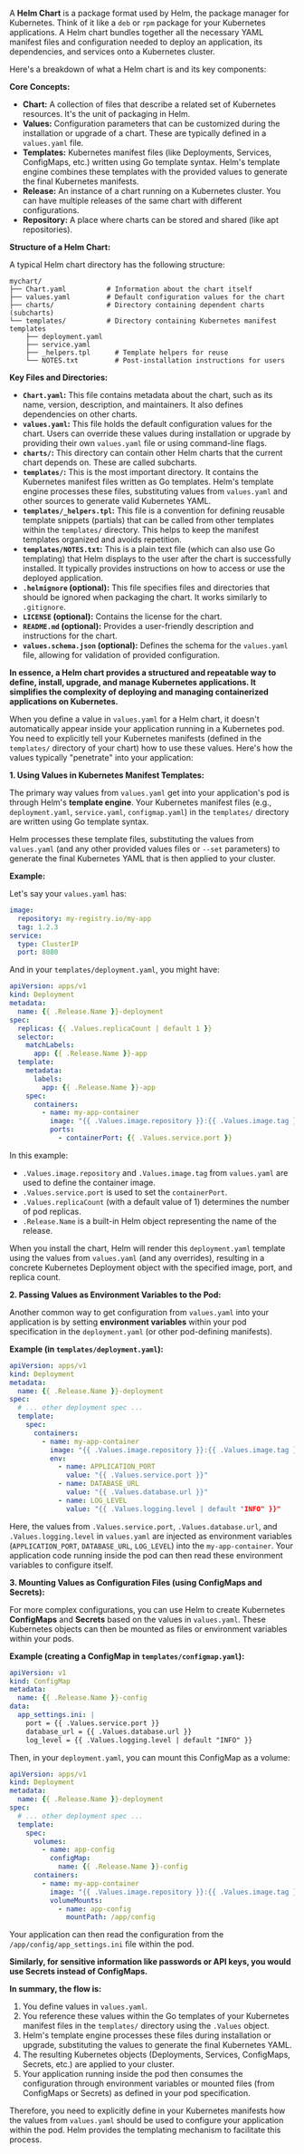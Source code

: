 A **Helm Chart** is a package format used by Helm, the package manager for Kubernetes. Think of it like a `deb` or `rpm` package for your Kubernetes applications. A Helm chart bundles together all the necessary YAML manifest files and configuration needed to deploy an application, its dependencies, and services onto a Kubernetes cluster.

Here's a breakdown of what a Helm chart is and its key components:

**Core Concepts:**

* **Chart:** A collection of files that describe a related set of Kubernetes resources. It's the unit of packaging in Helm.
* **Values:** Configuration parameters that can be customized during the installation or upgrade of a chart. These are typically defined in a `values.yaml` file.
* **Templates:** Kubernetes manifest files (like Deployments, Services, ConfigMaps, etc.) written using Go template syntax. Helm's template engine combines these templates with the provided values to generate the final Kubernetes manifests.
* **Release:** An instance of a chart running on a Kubernetes cluster. You can have multiple releases of the same chart with different configurations.
* **Repository:** A place where charts can be stored and shared (like apt repositories).

**Structure of a Helm Chart:**

A typical Helm chart directory has the following structure:

```
mychart/
├── Chart.yaml          # Information about the chart itself
├── values.yaml         # Default configuration values for the chart
├── charts/             # Directory containing dependent charts (subcharts)
└── templates/          # Directory containing Kubernetes manifest templates
    ├── deployment.yaml
    ├── service.yaml
    ├── _helpers.tpl      # Template helpers for reuse
    └── NOTES.txt         # Post-installation instructions for users
```

**Key Files and Directories:**

* **`Chart.yaml`:** This file contains metadata about the chart, such as its name, version, description, and maintainers. It also defines dependencies on other charts.
* **`values.yaml`:** This file holds the default configuration values for the chart. Users can override these values during installation or upgrade by providing their own `values.yaml` file or using command-line flags.
* **`charts/`:** This directory can contain other Helm charts that the current chart depends on. These are called subcharts.
* **`templates/`:** This is the most important directory. It contains the Kubernetes manifest files written as Go templates. Helm's template engine processes these files, substituting values from `values.yaml` and other sources to generate valid Kubernetes YAML.
* **`templates/_helpers.tpl`:** This file is a convention for defining reusable template snippets (partials) that can be called from other templates within the `templates/` directory. This helps to keep the manifest templates organized and avoids repetition.
* **`templates/NOTES.txt`:** This is a plain text file (which can also use Go templating) that Helm displays to the user after the chart is successfully installed. It typically provides instructions on how to access or use the deployed application.
* **`.helmignore` (optional):** This file specifies files and directories that should be ignored when packaging the chart. It works similarly to `.gitignore`.
* **`LICENSE` (optional):** Contains the license for the chart.
* **`README.md` (optional):** Provides a user-friendly description and instructions for the chart.
* **`values.schema.json` (optional):** Defines the schema for the `values.yaml` file, allowing for validation of provided configuration.

**In essence, a Helm chart provides a structured and repeatable way to define, install, upgrade, and manage Kubernetes applications. It simplifies the complexity of deploying and managing containerized applications on Kubernetes.**

When you define a value in `values.yaml` for a Helm chart, it doesn't automatically appear inside your application running in a Kubernetes pod. You need to explicitly tell your Kubernetes manifests (defined in the `templates/` directory of your chart) how to use these values. Here's how the values typically "penetrate" into your application:

**1. Using Values in Kubernetes Manifest Templates:**

The primary way values from `values.yaml` get into your application's pod is through Helm's **template engine**. Your Kubernetes manifest files (e.g., `deployment.yaml`, `service.yaml`, `configmap.yaml`) in the `templates/` directory are written using Go template syntax.

Helm processes these template files, substituting the values from `values.yaml` (and any other provided values files or `--set` parameters) to generate the final Kubernetes YAML that is then applied to your cluster.

**Example:**

Let's say your `values.yaml` has:

```yaml
image:
  repository: my-registry.io/my-app
  tag: 1.2.3
service:
  type: ClusterIP
  port: 8080
```

And in your `templates/deployment.yaml`, you might have:

```yaml
apiVersion: apps/v1
kind: Deployment
metadata:
  name: {{ .Release.Name }}-deployment
spec:
  replicas: {{ .Values.replicaCount | default 1 }}
  selector:
    matchLabels:
      app: {{ .Release.Name }}-app
  template:
    metadata:
      labels:
        app: {{ .Release.Name }}-app
    spec:
      containers:
        - name: my-app-container
          image: "{{ .Values.image.repository }}:{{ .Values.image.tag }}"
          ports:
            - containerPort: {{ .Values.service.port }}
```

In this example:

* `.Values.image.repository` and `.Values.image.tag` from `values.yaml` are used to define the container image.
* `.Values.service.port` is used to set the `containerPort`.
* `.Values.replicaCount` (with a default value of 1) determines the number of pod replicas.
* `.Release.Name` is a built-in Helm object representing the name of the release.

When you install the chart, Helm will render this `deployment.yaml` template using the values from `values.yaml` (and any overrides), resulting in a concrete Kubernetes Deployment object with the specified image, port, and replica count.

**2. Passing Values as Environment Variables to the Pod:**

Another common way to get configuration from `values.yaml` into your application is by setting **environment variables** within your pod specification in the `deployment.yaml` (or other pod-defining manifests).

**Example (in `templates/deployment.yaml`):**

```yaml
apiVersion: apps/v1
kind: Deployment
metadata:
  name: {{ .Release.Name }}-deployment
spec:
  # ... other deployment spec ...
  template:
    spec:
      containers:
        - name: my-app-container
          image: "{{ .Values.image.repository }}:{{ .Values.image.tag }}"
          env:
            - name: APPLICATION_PORT
              value: "{{ .Values.service.port }}"
            - name: DATABASE_URL
              value: "{{ .Values.database.url }}"
            - name: LOG_LEVEL
              value: "{{ .Values.logging.level | default "INFO" }}"
```

Here, the values from `.Values.service.port`, `.Values.database.url`, and `.Values.logging.level` in `values.yaml` are injected as environment variables (`APPLICATION_PORT`, `DATABASE_URL`, `LOG_LEVEL`) into the `my-app-container`. Your application code running inside the pod can then read these environment variables to configure itself.

**3. Mounting Values as Configuration Files (using ConfigMaps and Secrets):**

For more complex configurations, you can use Helm to create Kubernetes **ConfigMaps** and **Secrets** based on the values in `values.yaml`. These Kubernetes objects can then be mounted as files or environment variables within your pods.

**Example (creating a ConfigMap in `templates/configmap.yaml`):**

```yaml
apiVersion: v1
kind: ConfigMap
metadata:
  name: {{ .Release.Name }}-config
data:
  app_settings.ini: |
    port = {{ .Values.service.port }}
    database_url = {{ .Values.database.url }}
    log_level = {{ .Values.logging.level | default "INFO" }}
```

Then, in your `deployment.yaml`, you can mount this ConfigMap as a volume:

```yaml
apiVersion: apps/v1
kind: Deployment
metadata:
  name: {{ .Release.Name }}-deployment
spec:
  # ... other deployment spec ...
  template:
    spec:
      volumes:
        - name: app-config
          configMap:
            name: {{ .Release.Name }}-config
      containers:
        - name: my-app-container
          image: "{{ .Values.image.repository }}:{{ .Values.image.tag }}"
          volumeMounts:
            - name: app-config
              mountPath: /app/config
```

Your application can then read the configuration from the `/app/config/app_settings.ini` file within the pod.

**Similarly, for sensitive information like passwords or API keys, you would use Secrets instead of ConfigMaps.**

**In summary, the flow is:**

1.  You define values in `values.yaml`.
2.  You reference these values within the Go templates of your Kubernetes manifest files in the `templates/` directory using the `.Values` object.
3.  Helm's template engine processes these files during installation or upgrade, substituting the values to generate the final Kubernetes YAML.
4.  The resulting Kubernetes objects (Deployments, Services, ConfigMaps, Secrets, etc.) are applied to your cluster.
5.  Your application running inside the pod then consumes the configuration through environment variables or mounted files (from ConfigMaps or Secrets) as defined in your pod specification.

Therefore, you need to explicitly define in your Kubernetes manifests how the values from `values.yaml` should be used to configure your application within the pod. Helm provides the templating mechanism to facilitate this process.



